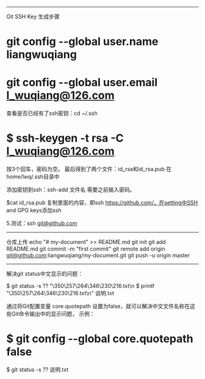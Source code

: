 -------------------------------------------------
Git SSH Key 生成步骤

# git config --global user.name liangwuqiang

# git config --global user.email l_wuqiang@126.com

查看是否已经有了ssh密钥：cd ~/.ssh

# $ ssh-keygen -t rsa -C l_wuqiang@126.com
按3个回车，密码为空。
最后得到了两个文件：id_rsa和id_rsa.pub 在home/lwq/.ssh目录中

添加密钥到ssh：ssh-add 文件名  需要之前输入密码。 

$cat id_rsa.pub 复制里面的内容，即ssh
https://github.com/，在setting中SSH and GPG keys添加ssh

5.测试：ssh git@github.com

------------------------------------------------
仓库上传
echo "# my-document" >> README.md
git init
git add README.md
git commit -m "first commit"
git remote add origin git@github.com:liangwuqiang/my-document.git
git push -u origin master

-----------------------------------------------
解决git status中文显示的问题：

$ git status -s
?? "\350\257\264\346\230\216.txt\n
$ printf "\350\257\264\346\230\216.txt\n"
说明.txt

通过将Git配置变量 core.quotepath 设置为false，就可以解决中文文件名称在这些Git命令输出中的显示问题，
示例：
# $ git config --global core.quotepath false
$ git status -s
?? 说明.txt
